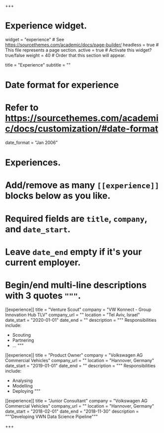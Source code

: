 +++
# Experience widget.
widget = "experience"  # See https://sourcethemes.com/academic/docs/page-builder/
headless = true  # This file represents a page section.
active = true  # Activate this widget? true/false
weight = 40  # Order that this section will appear.

title = "Experience"
subtitle = ""

# Date format for experience
#   Refer to https://sourcethemes.com/academic/docs/customization/#date-format
date_format = "Jan 2006"

# Experiences.
#   Add/remove as many `[[experience]]` blocks below as you like.
#   Required fields are `title`, `company`, and `date_start`.
#   Leave `date_end` empty if it's your current employer.
#   Begin/end multi-line descriptions with 3 quotes `"""`.
[[experience]]
  title = "Venture Scout"
  company = "VW Konnect - Group Innovation Hub TLV"
  company_url = ""
  location = "Tel Aviv, Israel"
  date_start = "2020-01-01"
  date_end = ""
  description = """
  Responsibilities include:
  
  * Scouting
  * Partnering
  * ...
  """

[[experience]]
  title = "Product Owner"
  company = "Volkswagen AG Commercial Vehicles"
  company_url = ""
  location = "Hannover, Germany"
  date_start = "2019-01-01"
  date_end = ""
  description = """
  Responsibilities include:
  
  * Analysing
  * Modelling
  * Deploying
  """

[[experience]]
  title = "Junior Consultant"
  company = "Volkswagen AG Commercial Vehicles"
  company_url = ""
  location = "Hannover, Germany"
  date_start = "2018-02-01"
  date_end = "2018-11-30"
  description = """Developing VWN Data Science Pipeline"""

+++
